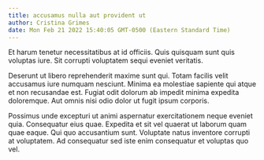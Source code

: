 ```yaml
---
title: accusamus nulla aut provident ut
author: Cristina Grimes
date: Mon Feb 21 2022 15:40:05 GMT-0500 (Eastern Standard Time)
---
```

Et harum tenetur necessitatibus at id officiis. Quis quisquam sunt quis voluptas iure. Sit corrupti voluptatem sequi eveniet veritatis.

 Deserunt ut libero reprehenderit maxime sunt qui. Totam facilis velit accusamus iure numquam nesciunt. Minima ea molestiae sapiente qui atque et non recusandae est. Fugiat odit dolorum ab impedit minima expedita doloremque. Aut omnis nisi odio dolor ut fugit ipsum corporis.

 Possimus unde excepturi ut animi aspernatur exercitationem neque eveniet quia. Consequatur eius quae. Expedita et sit vel quaerat ut laborum quam quae eaque. Qui quo accusantium sunt. Voluptate natus inventore corrupti at voluptatem. Ad consequatur sed iste enim consequatur et voluptas quo vel.